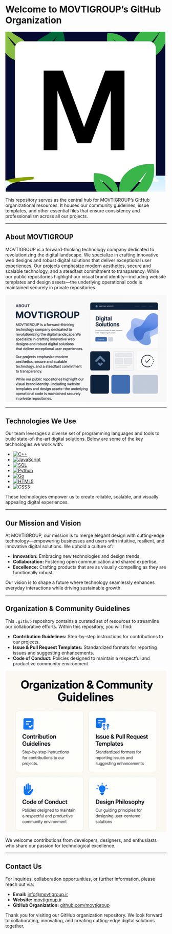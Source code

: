 # Welcome to MOVTIGROUP’s GitHub Organization

![MOVTIGROUP Logo](https://raw.githubusercontent.com/movtigroup/.github/refs/heads/main/img/M_20250519_030053_0000.jpg)

This repository serves as the central hub for MOVTIGROUP’s GitHub organizational resources. It houses our community guidelines, issue templates, and other essential files that ensure consistency and professionalism across all our projects.

---

## About MOVTIGROUP

MOVTIGROUP is a forward-thinking technology company dedicated to revolutionizing the digital landscape. We specialize in crafting innovative web designs and robust digital solutions that deliver exceptional user experiences. Our projects emphasize modern aesthetics, secure and scalable technology, and a steadfast commitment to transparency. While our public repositories highlight our visual brand identity—including website templates and design assets—the underlying operational code is maintained securely in private repositories.

![Innovative Web Design](https://raw.githubusercontent.com/movtigroup/.github/refs/heads/main/img/image_1747852079728.jpeg)

---

## Technologies We Use

Our team leverages a diverse set of programming languages and tools to build state-of-the-art digital solutions. Below are some of the key technologies we work with:

- [![C++](https://img.shields.io/badge/C++-00599C?style=flat&logo=c%2B%2B&logoColor=white)]()
- [![JavaScript](https://img.shields.io/badge/JavaScript-F7DF1E?style=flat&logo=javascript&logoColor=black)]()
- [![SQL](https://img.shields.io/badge/SQL-4479A1?style=flat&logo=postgresql&logoColor=white)]()
- [![Python](https://img.shields.io/badge/Python-3776AB?style=flat&logo=python&logoColor=white)]()
- [![Go](https://img.shields.io/badge/Go-00ADD8?style=flat&logo=go&logoColor=white)]()
- [![HTML5](https://img.shields.io/badge/HTML5-E34F26?style=flat&logo=html5&logoColor=white)]()
- [![CSS3](https://img.shields.io/badge/CSS3-1572B6?style=flat&logo=css3&logoColor=white)]()

These technologies empower us to create reliable, scalable, and visually appealing digital experiences.

---

## Our Mission and Vision

At MOVTIGROUP, our mission is to merge elegant design with cutting-edge technology—empowering businesses and users with intuitive, resilient, and innovative digital solutions. We uphold a culture of:
- **Innovation:** Embracing new technologies and design trends.
- **Collaboration:** Fostering open communication and shared expertise.
- **Excellence:** Crafting products that are as visually compelling as they are functionally robust.

Our vision is to shape a future where technology seamlessly enhances everyday interactions while driving sustainable growth.

---

## Organization & Community Guidelines

This `.github` repository contains a curated set of resources to streamline our collaborative efforts. Within this repository, you will find:
- **Contribution Guidelines:** Step-by-step instructions for contributions to our projects.
- **Issue & Pull Request Templates:** Standardized formats for reporting issues and suggesting enhancements.
- **Code of Conduct:** Policies designed to maintain a respectful and productive community environment.

![Design Philosophy](https://raw.githubusercontent.com/movtigroup/.github/refs/heads/main/img/copilot_image_1747818119364.jpeg)

We welcome contributions from developers, designers, and enthusiasts who share our passion for technological excellence.

---

## Contact Us

For inquiries, collaboration opportunities, or further information, please reach out via:

- **Email:** [info@movtigroup.ir](mailto:info@movtigroup.ir)
- **Website:** [movtigroup.ir](https://movtigroup.ir)
- **GitHub Organization:** [github.com/movtigroup](https://github.com/movtigroup)

Thank you for visiting our GitHub organization repository. We look forward to collaborating, innovating, and creating cutting-edge digital solutions together.
